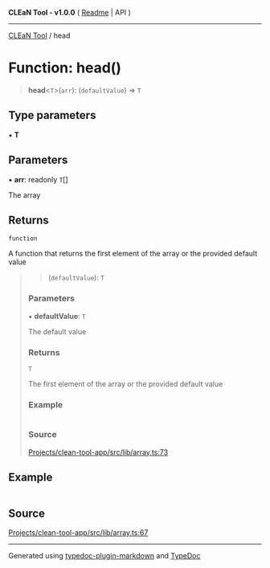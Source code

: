 **CLEaN Tool - v1.0.0** ( [Readme](../README.md) \| API )

***

[CLEaN Tool](../exports.md) / head

# Function: head()

> **head**\<`T`\>(`arr`): (`defaultValue`) => `T`

## Type parameters

▪ **T**

## Parameters

▪ **arr**: readonly `T`[]

The array

## Returns

`function`

A function that returns the first element of the array or the provided default value

> > (`defaultValue`): `T`
>
> ### Parameters
>
> ▪ **defaultValue**: `T`
>
> The default value
>
> ### Returns
>
> `T`
>
> The first element of the array or the provided default value
>
> ### Example
>
> ```ts
>
> ```
>
> ### Source
>
> [Projects/clean-tool-app/src/lib/array.ts:73](https://github.com/yuckyh/clean-tool-app/)
>

## Example

```ts

```

## Source

[Projects/clean-tool-app/src/lib/array.ts:67](https://github.com/yuckyh/clean-tool-app/)

***

Generated using [typedoc-plugin-markdown](https://www.npmjs.com/package/typedoc-plugin-markdown) and [TypeDoc](https://typedoc.org/)
